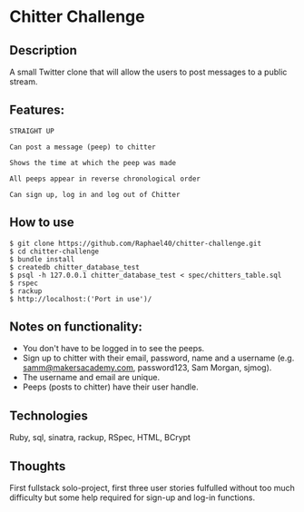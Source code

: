 Chitter Challenge
=================

Description
-------

A small Twitter clone that will allow the users to post messages to a public stream.

Features:
-------

```
STRAIGHT UP

Can post a message (peep) to chitter

Shows the time at which the peep was made

All peeps appear in reverse chronological order

Can sign up, log in and log out of Chitter

```

How to use
-------
```
$ git clone https://github.com/Raphael40/chitter-challenge.git
$ cd chitter-challenge
$ bundle install
$ createdb chitter_database_test
$ psql -h 127.0.0.1 chitter_database_test < spec/chitters_table.sql
$ rspec
$ rackup
$ http://localhost:('Port in use')/
```

Notes on functionality:
------

* You don't have to be logged in to see the peeps.
* Sign up to chitter with their email, password, name and a username (e.g. samm@makersacademy.com, password123, Sam Morgan, sjmog).
* The username and email are unique.
* Peeps (posts to chitter) have their user handle.

Technologies
-----

Ruby, sql, sinatra, rackup, RSpec, HTML, BCrypt

Thoughts
-----
First fullstack solo-project, first three user stories fulfulled without too much difficulty but some help required for sign-up and log-in functions. 